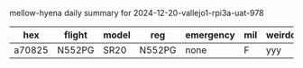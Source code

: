 mellow-hyena daily summary for 2024-12-20-vallejo1-rpi3a-uat-978

|hex|flight|model|reg|emergency|mil|weirdo|
|--|--|--|--|--|--|--|
|a70825|N552PG|SR20|N552PG|none|F|yyy|
